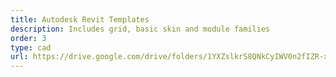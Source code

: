 ```yaml
---
title: Autodesk Revit Templates
description: Includes grid, basic skin and module families
order: 3
type: cad
url: https://drive.google.com/drive/folders/1YXZslkrS8QNkCyIWV0n2fIZR-xamCL4p?usp=sharing
---
```

